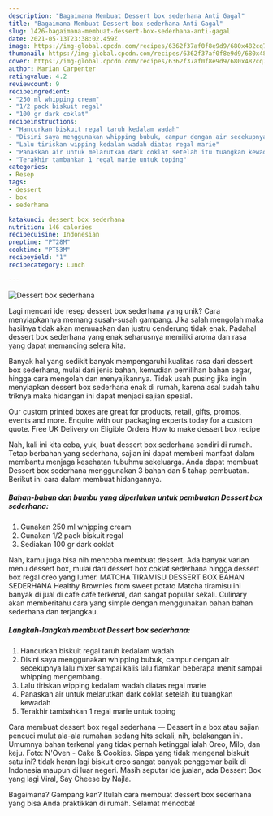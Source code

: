 ```yaml
---
description: "Bagaimana Membuat Dessert box sederhana Anti Gagal"
title: "Bagaimana Membuat Dessert box sederhana Anti Gagal"
slug: 1426-bagaimana-membuat-dessert-box-sederhana-anti-gagal
date: 2021-05-13T23:38:02.459Z
image: https://img-global.cpcdn.com/recipes/6362f37af0f8e9d9/680x482cq70/dessert-box-sederhana-foto-resep-utama.jpg
thumbnail: https://img-global.cpcdn.com/recipes/6362f37af0f8e9d9/680x482cq70/dessert-box-sederhana-foto-resep-utama.jpg
cover: https://img-global.cpcdn.com/recipes/6362f37af0f8e9d9/680x482cq70/dessert-box-sederhana-foto-resep-utama.jpg
author: Marian Carpenter
ratingvalue: 4.2
reviewcount: 9
recipeingredient:
- "250 ml whipping cream"
- "1/2 pack biskuit regal"
- "100 gr dark coklat"
recipeinstructions:
- "Hancurkan biskuit regal taruh kedalam wadah"
- "Disini saya menggunakan whipping bubuk, campur dengan air secekupnya lalu mixer sampai kalis lalu fiamkan beberapa menit sampai whipping mengembang."
- "Lalu tiriskan wipping kedalam wadah diatas regal marie"
- "Panaskan air untuk melarutkan dark coklat setelah itu tuangkan kewadah"
- "Terakhir tambahkan 1 regal marie untuk toping"
categories:
- Resep
tags:
- dessert
- box
- sederhana

katakunci: dessert box sederhana 
nutrition: 146 calories
recipecuisine: Indonesian
preptime: "PT28M"
cooktime: "PT53M"
recipeyield: "1"
recipecategory: Lunch

---
```



![Dessert box sederhana](https://img-global.cpcdn.com/recipes/6362f37af0f8e9d9/680x482cq70/dessert-box-sederhana-foto-resep-utama.jpg)

Lagi mencari ide resep dessert box sederhana yang unik? Cara menyiapkannya memang susah-susah gampang. Jika salah mengolah maka hasilnya tidak akan memuaskan dan justru cenderung tidak enak. Padahal dessert box sederhana yang enak seharusnya memiliki aroma dan rasa yang dapat memancing selera kita.

Banyak hal yang sedikit banyak mempengaruhi kualitas rasa dari dessert box sederhana, mulai dari jenis bahan, kemudian pemilihan bahan segar, hingga cara mengolah dan menyajikannya. Tidak usah pusing jika ingin menyiapkan dessert box sederhana enak di rumah, karena asal sudah tahu triknya maka hidangan ini dapat menjadi sajian spesial.

Our custom printed boxes are great for products, retail, gifts, promos, events and more. Enquire with our packaging experts today for a custom quote. Free UK Delivery on Eligible Orders How to make dessert box recipe


Nah, kali ini kita coba, yuk, buat dessert box sederhana sendiri di rumah. Tetap berbahan yang sederhana, sajian ini dapat memberi manfaat dalam membantu menjaga kesehatan tubuhmu sekeluarga. Anda dapat membuat Dessert box sederhana menggunakan 3 bahan dan 5 tahap pembuatan. Berikut ini cara dalam membuat hidangannya.

<!--inarticleads1-->

##### Bahan-bahan dan bumbu yang diperlukan untuk pembuatan Dessert box sederhana:

1. Gunakan 250 ml whipping cream
1. Gunakan 1/2 pack biskuit regal
1. Sediakan 100 gr dark coklat


Nah, kamu juga bisa nih mencoba membuat dessert. Ada banyak varian menu dessert box, mulai dari dessert box coklat sederhana hingga dessert box regal oreo yang lumer. MATCHA TIRAMISU DESSERT BOX BAHAN SEDERHANA Healthy Brownies from sweet potato Matcha tiramisu ini banyak di jual di cafe cafe terkenal, dan sangat popular sekali. Culinary akan memberitahu cara yang simple dengan menggunakan bahan bahan sederhana dan terjangkau. 

<!--inarticleads2-->

##### Langkah-langkah membuat Dessert box sederhana:

1. Hancurkan biskuit regal taruh kedalam wadah
1. Disini saya menggunakan whipping bubuk, campur dengan air secekupnya lalu mixer sampai kalis lalu fiamkan beberapa menit sampai whipping mengembang.
1. Lalu tiriskan wipping kedalam wadah diatas regal marie
1. Panaskan air untuk melarutkan dark coklat setelah itu tuangkan kewadah
1. Terakhir tambahkan 1 regal marie untuk toping


Cara membuat dessert box regal sederhana — Dessert in a box atau sajian pencuci mulut ala-ala rumahan sedang hits sekali, nih, belakangan ini. Umumnya bahan terkenal yang tidak pernah ketinggal ialah Oreo, Milo, dan keju. Foto: N&#39;Oven - Cake &amp; Cookies. Siapa yang tidak mengenal biskuit satu ini? tidak heran lagi biskuit oreo sangat banyak penggemar baik di Indonesia maupun di luar negeri. Masih seputar ide jualan, ada Dessert Box yang lagi Viral, Say Cheese by Najla. 

Bagaimana? Gampang kan? Itulah cara membuat dessert box sederhana yang bisa Anda praktikkan di rumah. Selamat mencoba!
